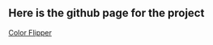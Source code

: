 ## Here is the github page for the project
[Color Flipper](https://hichemabderahmenetiba.github.io/Color-Flipper/)
